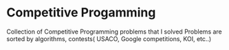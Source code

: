 # Competitive Progamming
Collection of Competitive Programming problems that I solved
Problems are sorted by algorithms, contests( USACO, Google competitions, KOI, etc..)
